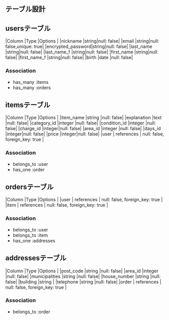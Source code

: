 ## テーブル設計

## usersテーブル

|Column            |Type  |Options    |
|nickname          |string|null: false|
|email             |string|null: false,unique: true|
|encrypted_password|string|null: false|
|last_name          |string|null: false|
|last_name_f          |string|null: false|
|first_name         |string|null: false|
|first_name_f         |string|null: false|
|birth             |date  |null: false|

### Association
- has_many :items
- has_many :orders

## itemsテーブル

|Column            |Type   |Options    |
|item_name         |string |null: false|
|explanation       |text   |null: false|
|category_id          |integer |null: false|
|condition_id         |integer |null: false|
|charge_id            |integer|null: false|
|area_id              |integer |null: false|
|days_id              |integer|null: false|
|price             |integer|null: false|
|user              | references | null: false, foreign_key: true  |

### Association
- belongs_to :user
- has_one :order

## ordersテーブル

|Column            |Type   |Options    |
|user              | references | null: false, foreign_key: true  |
|item              | references | null: false, foreign_key: true  |

### Association
- belongs_to :user
- belongs_to :item
- has_one :addresses

## addressesテーブル

|Column         |Type   |Options    |
|post_code      |string |null: false|
|area_id    |integer |null: false|
|municipalities |string |null: false|
|house_number   |string |null: false|
|building       |string |
|telephone      |string |null: false|
|order          | references | null: false, foreign_key: true  |

### Association
- belongs_to :order